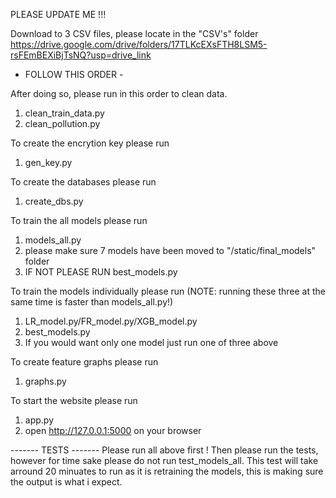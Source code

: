 PLEASE UPDATE ME !!!

Download to 3 CSV files, please locate in the "CSV's" folder
https://drive.google.com/drive/folders/17TLKcEXsFTH8LSM5-rsFEmBEXiBjTsNQ?usp=drive_link

- FOLLOW THIS ORDER -

After doing so, please run in this order to clean data. 
1) clean_train_data.py
2) clean_pollution.py

To create the encrytion key please run 
1) gen_key.py


To create the databases please run 
1) create_dbs.py

To train the all models please run 
1) models_all.py
2) please make sure 7 models have been moved to "/static/final_models" folder
3) IF NOT PLEASE RUN best_models.py 

To train the models individually please run (NOTE: running these three at the same time is faster than models_all.py!)
1) LR_model.py/FR_model.py/XGB_model.py 
2) best_models.py 
3) If you would want only one model just run one of three above

To create feature graphs please run
1) graphs.py

To start the website please run
1) app.py 
2) open http://127.0.0.1:5000 on your browser 


------- TESTS -------
Please run all above first ! 
Then please run the tests, however for time sake please do not run test_models_all.
This test will take arround 20 minuates to run as it is retraining the models, this is making sure the output is what i expect.

